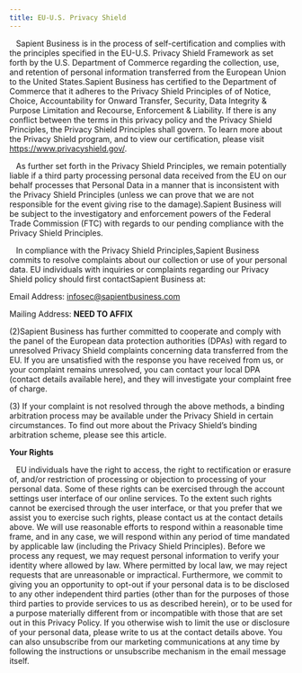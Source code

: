 ```yaml
---
title: EU-U.S. Privacy Shield
---
```


<p>&nbsp;&nbsp;&nbsp;Sapient Business is in the process of self-certification and complies with the principles
specified in the EU-U.S. Privacy Shield Framework as set forth by the U.S. Department of Commerce regarding the collection, use, and retention of personal information transferred from the European Union to the United States.Sapient Business has certified to the Department of Commerce that it adheres to the Privacy Shield Principles of of Notice, Choice, Accountability for Onward Transfer, Security, Data Integrity & Purpose Limitation and Recourse, Enforcement & Liability. If there is any conflict between the terms in this privacy policy and the Privacy Shield Principles, the Privacy Shield Principles shall govern. To learn more about the Privacy Shield program, and to view our certification, please visit <a href="https://www.privacyshield.gov/" target="_blank">https://www.privacyshield.gov/</a>.</p> 

<p>&nbsp;&nbsp;&nbsp;As further set forth in the Privacy Shield Principles, we remain potentially liable if a third party processing personal data received from the EU on our behalf processes that Personal Data in a manner that is inconsistent with the Privacy Shield Principles (unless we can prove that we are not responsible for the event giving rise to the damage).Sapient Business will be subject to the investigatory and enforcement powers of the Federal Trade Commission (FTC) with regards to our pending compliance with the Privacy Shield Principles.</p>

<p>&nbsp;&nbsp;&nbsp;In compliance with the Privacy Shield Principles,Sapient Business commits to resolve complaints about our collection or use of your personal data. EU individuals with inquiries or complaints regarding our Privacy Shield policy should first contactSapient Business at:</p>

<p>Email Address: <a href="mailto:infosec@sapientbusiness.com">infosec@sapientbusiness.com</a></p>

<p>Mailing Address: <b>NEED TO AFFIX</b></p>

<p>(2)Sapient Business has further committed to cooperate and comply with the panel of the European data protection authorities (DPAs) with regard to unresolved Privacy Shield complaints concerning data transferred from the EU. If you are unsatisfied with the response you have received from us, or your complaint remains unresolved, you can contact your local DPA (contact details available here), and they will investigate your complaint free of charge.</p>

<p>(3) If your complaint is not resolved through the above methods, a binding arbitration process may be available under the Privacy Shield in certain circumstances. To find out more about the Privacy Shield’s binding arbitration scheme, please see this article.</p>
 
<p><strong>Your Rights</strong></p>

<p>&nbsp;&nbsp;&nbsp;EU individuals have the right to access, the right to rectification or erasure of, and/or restriction of processing or objection to processing of your personal data. Some of these rights can be exercised through the account settings user interface of our online services. To the extent such rights cannot be exercised through the user interface, or that you prefer that we assist you to exercise such rights, please contact us at the contact details above. We will use reasonable efforts to respond within a reasonable time frame, and in any case, we will
respond within any period of time mandated by applicable law (including the Privacy Shield Principles). Before we process any request, we may request personal information to verify your identity where allowed by law. Where permitted by local law, we may reject requests that are unreasonable or impractical. Furthermore, we commit to giving you an opportunity to opt-out if your personal data is to be disclosed to any other independent third parties (other than for the purposes of those third parties to provide services to us as described herein), or to be used for a purpose materially different from or incompatible with those that are set out in this Privacy Policy. If you otherwise wish to limit the use or disclosure of your personal data, please write to us at the contact details above. You can also unsubscribe from our marketing communications at any time by following the instructions or unsubscribe mechanism in the email message itself.</p>
